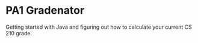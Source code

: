 # PA1 Gradenator

Getting started with Java and figuring out how to calculate your
current CS 210 grade.

